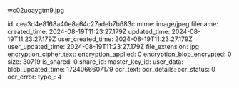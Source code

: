 wc02uoaygtm9.jpg

id: cea3d4e8168a40e8a64c27adeb7b683c
mime: image/jpeg
filename: 
created_time: 2024-08-19T11:23:27.179Z
updated_time: 2024-08-19T11:23:27.179Z
user_created_time: 2024-08-19T11:23:27.179Z
user_updated_time: 2024-08-19T11:23:27.179Z
file_extension: jpg
encryption_cipher_text: 
encryption_applied: 0
encryption_blob_encrypted: 0
size: 30719
is_shared: 0
share_id: 
master_key_id: 
user_data: 
blob_updated_time: 1724066607179
ocr_text: 
ocr_details: 
ocr_status: 0
ocr_error: 
type_: 4